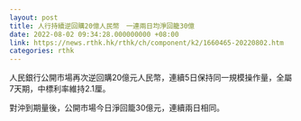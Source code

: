```yaml
---
layout: post
title: 人行持續逆回購20億人民幣　一連兩日均淨回籠30億
date: 2022-08-02 09:34:28.000000000 +08:00
link: https://news.rthk.hk/rthk/ch/component/k2/1660465-20220802.htm
categories: rthk
---
```


人民銀行公開市場再次逆回購20億元人民幣，連續5日保持同一規模操作量，全屬7天期，中標利率維持2.1厘。

對沖到期量後，公開市場今日淨回籠30億元，連續兩日相同。
